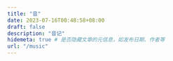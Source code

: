 ```yaml
---
title: "音"
date: 2023-07-16T00:48:58+08:00
draft: false
description: "音记"
hidemeta: true # 是否隐藏文章的元信息，如发布日期、作者等
url: "/music"
---
```

